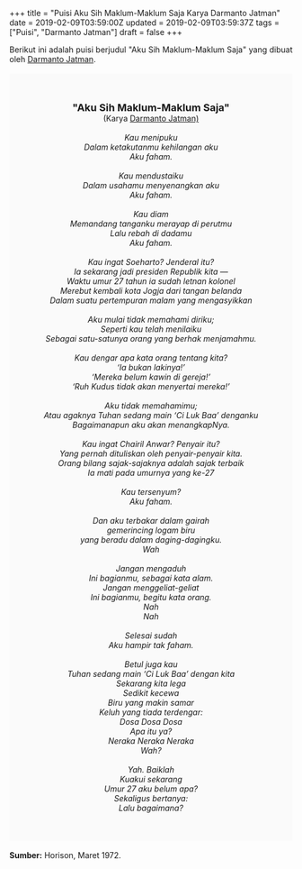 +++
title = "Puisi Aku Sih Maklum-Maklum Saja Karya Darmanto Jatman"
date = 2019-02-09T03:59:00Z
updated = 2019-02-09T03:59:37Z
tags = ["Puisi", "Darmanto Jatman"]
draft = false
+++

<div dir="ltr" style="text-align: left;" trbidi="on"><div dir="ltr" style="text-align: left;" trbidi="on"><div style="text-align: justify;">Berikut ini adalah puisi berjudul "Aku Sih Maklum-Maklum Saja" yang dibuat oleh <a href="http://ensiklopedia.kemdikbud.go.id/sastra/artikel/Darmanto_Jatman" target="_blank">Darmanto Jatman</a>. </div><br /><div style="background: #FAFAFA; font-size: 14px; height: auto; margin: 0 auto; padding: 50px; text-align: center; width: auto;"><span style="font-size: 18px;"><b>"Aku Sih Maklum-Maklum Saja"</b></span><br />(Karya <a href="https://www.sekata.web.id/tags/darmanto-jatman" target="_blank">Darmanto Jatman)</a> <br /><br /><i>Kau menipuku<br />Dalam ketakutanmu kehilangan aku<br />Aku faham.<br /><br />Kau mendustaiku<br />Dalam usahamu menyenangkan aku<br />Aku faham.<br /><br />Kau diam<br />Memandang tanganku merayap di perutmu<br />Lalu rebah di dadamu<br />Aku faham.<br /><br />Kau ingat Soeharto? Jenderal itu?<br />Ia sekarang jadi presiden Republik kita —<br />Waktu umur 27 tahun ia sudah letnan kolonel<br />Merebut kembali kota Jogja dari tangan belanda<br />Dalam suatu pertempuran malam yang mengasyikkan<br /><br />Aku mulai tidak memahami diriku;<br />Seperti kau telah menilaiku<br />Sebagai satu-satunya orang yang berhak menjamahmu.<br /><br />Kau dengar apa kata orang tentang kita?<br />‘Ia bukan lakinya!’<br />‘Mereka belum kawin di gereja!’<br />‘Ruh Kudus tidak akan menyertai mereka!’<br /><br />Aku tidak memahamimu;<br />Atau agaknya Tuhan sedang main ‘Ci Luk Baa’ denganku<br />Bagaimanapun aku akan menangkapNya.<br /><br />Kau ingat Chairil Anwar? Penyair itu?<br />Yang pernah dituliskan oleh penyair-penyair kita.<br />Orang bilang sajak-sajaknya adalah sajak terbaik<br />Ia mati pada umurnya yang ke-27<br /><br />Kau tersenyum?<br />Aku faham.<br /><br />Dan aku terbakar dalam gairah<br />gemerincing logam biru<br />yang beradu dalam daging-dagingku.<br />Wah<br /><br />Jangan mengaduh<br />Ini bagianmu, sebagai kata alam.<br />Jangan menggeliat-geliat<br />Ini bagianmu, begitu kata orang.<br />Nah<br />Nah<br /><br />Selesai sudah<br />Aku hampir tak faham.<br /><br />Betul juga kau<br />Tuhan sedang main ‘Ci Luk Baa’ dengan kita<br />Sekarang kita lega<br />Sedikit kecewa<br />Biru yang makin samar<br />Keluh yang tiada terdengar:<br />Dosa Dosa Dosa<br />Apa itu ya?<br />Neraka Neraka Neraka<br />Wah?<br /><br />Yah. Baiklah<br />Kuakui sekarang<br />Umur 27 aku belum apa?<br />Sekaligus bertanya:<br />Lalu bagaimana?</i> </div></div><br /><div style="text-align: justify;"><b>Sumber:</b> Horison, Maret 1972.</div></div>
